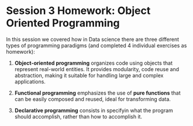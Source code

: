 # Session 3 Homework: Object Oriented Programming

In this session we covered how in Data science there are three different types of programming paradigms (and completed 4 individual exercises as homework):

1. **Object-oriented programming** organizes code using objects that represent real-world entities. It provides modularity, code reuse and abstraction, making it suitable for handling large and complex applications.

2. **Functional programming** emphasizes the use of **pure functions** that can be easily composed and reused, ideal for transforming data.

3. **Declarative programming** consists in specifyin what the program should accomplish, rather than how to accomplish it.
